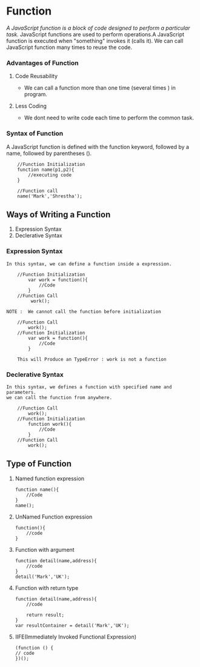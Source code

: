 # Function

_A JavaScript function is a block of code designed to perform a particular task._
JavaScript functions are used to perform operations.A JavaScript function is executed when "something" invokes it (calls it). We can call JavaScript function many times to reuse the code.

### Advantages of Function

1. Code Reusability

   - We can call a function more than one time (several times ) in program.

2. Less Coding
   - We dont need to write code each time to perform the common task.

### Syntax of Function

A JavaScript function is defined with the function keyword, followed by a name, followed by parentheses ().

        //Function Initialization
        function name(p1,p2){
            //executing code
        }

        //Function call
        name('Mark','Shrestha');

## Ways of Writing a Function

1. Expression Syntax
2. Declerative Syntax

### Expression Syntax

    In this syntax, we can define a function inside a expression.

        //Function Initialization
            var work = function(){
                //Code
            }
        //Function Call
             work();

    NOTE :  We cannot call the function before initialization

        //Function Call
            work();
        //Function Initialization
            var work = function(){
                //Code
            }

        This will Produce an TypeError : work is not a function

### Declerative Syntax

    In this syntax, we defines a function with specified name and parameters.
    we can call the function from anywhere.

        //Function Call
            work();
        //Function Initialization
            function work(){
                //Code
            }
        //Function Call
            work();

## Type of Function

1.  Named function expression

        function name(){
            //Code
        }
        name();

2.  UnNamed Function expression

        function(){
            //code
        }

3.  Function with argument

        function detail(name,address){
            //code
        }
        detail('Mark','UK');

4.  Function with return type

        function detail(name,address){
            //code

            return result;
        }
        var resultContainer = detail('Mark','UK');

5.  IIFE(Immediately Invoked Functional Expression)

        (function () {
        // code
        })();
